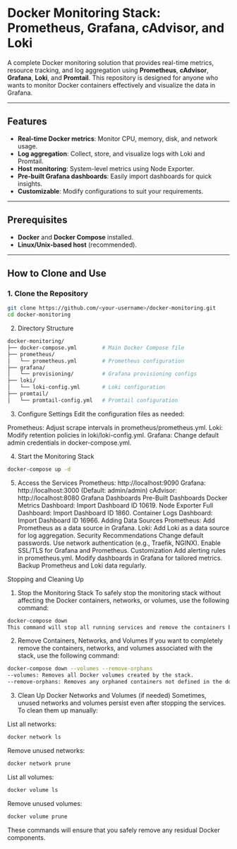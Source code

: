 # Docker Monitoring Stack: Prometheus, Grafana, cAdvisor, and Loki

A complete Docker monitoring solution that provides real-time metrics, resource tracking, and log aggregation using **Prometheus**, **cAdvisor**, **Grafana**, **Loki**, and **Promtail**. This repository is designed for anyone who wants to monitor Docker containers effectively and visualize the data in Grafana.

---

## Features

- **Real-time Docker metrics**: Monitor CPU, memory, disk, and network usage.
- **Log aggregation**: Collect, store, and visualize logs with Loki and Promtail.
- **Host monitoring**: System-level metrics using Node Exporter.
- **Pre-built Grafana dashboards**: Easily import dashboards for quick insights.
- **Customizable**: Modify configurations to suit your requirements.

---

## Prerequisites

- **Docker** and **Docker Compose** installed.
- **Linux/Unix-based host** (recommended).

---

## How to Clone and Use

### 1. Clone the Repository

```bash
git clone https://github.com/<your-username>/docker-monitoring.git
cd docker-monitoring

```

2. Directory Structure

```bash
docker-monitoring/
├── docker-compose.yml        # Main Docker Compose file
├── prometheus/
│   └── prometheus.yml        # Prometheus configuration
├── grafana/
│   └── provisioning/         # Grafana provisioning configs
├── loki/
│   └── loki-config.yml       # Loki configuration
├── promtail/
│   └── promtail-config.yml   # Promtail configuration
```
3. Configure Settings
Edit the configuration files as needed:

Prometheus: Adjust scrape intervals in prometheus/prometheus.yml.
Loki: Modify retention policies in loki/loki-config.yml.
Grafana: Change default admin credentials in docker-compose.yml.

4. Start the Monitoring Stack
```bash
docker-compose up -d
```

5. Access the Services
Prometheus: http://localhost:9090
Grafana: http://localhost:3000 (Default: admin/admin)
cAdvisor: http://localhost:8080
Grafana Dashboards
Pre-Built Dashboards
Docker Metrics Dashboard: Import Dashboard ID 10619.
Node Exporter Full Dashboard: Import Dashboard ID 1860.
Container Logs Dashboard: Import Dashboard ID 16966.
Adding Data Sources
Prometheus: Add Prometheus as a data source in Grafana.
Loki: Add Loki as a data source for log aggregation.
Security Recommendations
Change default passwords.
Use network authentication (e.g., Traefik, NGINX).
Enable SSL/TLS for Grafana and Prometheus.
Customization
Add alerting rules in prometheus.yml.
Modify dashboards in Grafana for tailored metrics.
Backup Prometheus and Loki data regularly.

Stopping and Cleaning Up
1. Stop the Monitoring Stack
To safely stop the monitoring stack without affecting the Docker containers, networks, or volumes, use the following command:

```bash
docker-compose down
This command will stop all running services and remove the containers but will keep the volumes and networks intact.
```

2. Remove Containers, Networks, and Volumes
If you want to completely remove the containers, networks, and volumes associated with the stack, use the following command:

```bash
docker-compose down --volumes --remove-orphans
--volumes: Removes all Docker volumes created by the stack.
--remove-orphans: Removes any orphaned containers not defined in the docker-compose.yml file.
```

3. Clean Up Docker Networks and Volumes (if needed)
Sometimes, unused networks and volumes persist even after stopping the services. To clean them up manually:

List all networks:
```bash
docker network ls
```
Remove unused networks:
```bash
docker network prune
```

List all volumes:
```bash
docker volume ls
```
Remove unused volumes:
```bash
docker volume prune
```
These commands will ensure that you safely remove any residual Docker components.

